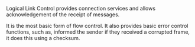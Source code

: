 
Logical Link Control provides connection services and allows acknowledgement of the receipt of messages.

It is the most basic form of flow control. It also provides basic error control functions, such as, informed the sender if they received a corrupted frame, it does this using a checksum.
